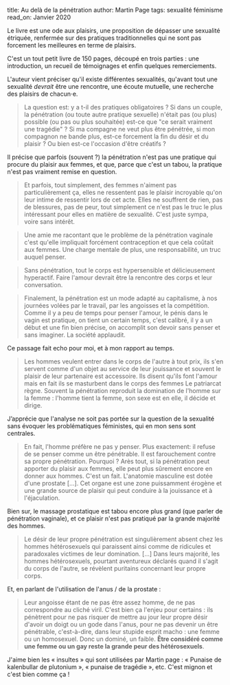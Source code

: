 title: Au delà de la pénétration
author: Martin Page
tags: sexualité
        féminisme
read_on: Janvier 2020

Le livre est une ode aux plaisirs, une proposition de dépasser une sexualité étriquée, renfermée sur des pratiques traditionnelles qui ne sont pas forcement les meilleures en terme de plaisirs.

C'est un tout petit livre de 150 pages, découpé en trois parties : une introduction, un recueil de témoignages et enfin quelques remerciements.

L'auteur vient préciser qu'il existe différentes sexualités, qu'avant tout une sexualité *devrait* être une rencontre, une écoute mutuelle, une recherche des plaisirs de chacun⋅e.

> La question est: y a t-il des pratiques obligatoires ? Si dans un couple, la pénétration (ou toute autre pratique sexuelle) n'était pas (ou plus) possible (ou pas ou plus souhaitée) est-ce que "ce serait vraiment une tragédie" ? Si ma compagne ne veut plus être pénétrée, si mon compagnon ne bande plus, est-ce forcement la fin du désir et du plaisir ? Ou bien est-ce l'occasion d'être créatifs ?

Il précise que parfois (souvent ?) la pénétration n'est pas une pratique qui procure du plaisir aux femmes, et que, parce que c'est un tabou, la pratique n'est pas vraiment remise en question. 

> Et parfois, tout simplement, des femmes n'aiment pas particulièrement ça, elles ne ressentent pas le plaisir incroyable qu'on leur intime de ressentir lors de cet acte. Elles ne souffrent de rien, pas de blessures, pas de peur, tout simplement ce n'est pas le truc le plus intéressant pour elles en matière de sexualité. C'est juste sympa, voire sans intérêt.

> Une amie me racontant que le problème de la pénétration vaginale c'est qu'elle impliquait forcément contraception et que cela coûtait aux femmes. Une charge mentale de plus, une responsabilité, un truc auquel penser.

> Sans pénétration, tout le corps est hypersensible et délicieusement hyperactif. Faire l'amour devrait être la rencontre des corps et leur conversation.

> Finalement, la pénétration est un mode adapté au capitalisme, à nos journées volées par le travail, par les angoisses et la compétition. Comme il y a peu de temps pour penser l'amour, le pénis dans le vagin est pratique, on tient un certain temps, c'est calibré, il y a un début et une fin bien précise, on accomplit son devoir sans penser et sans imaginer. La société applaudit.

Ce passage fait echo pour moi, et à mon rapport au temps.

> Les hommes veulent entrer dans le corps de l'autre à tout prix, ils s'en servent comme d'un objet au service de leur jouissance et souvent le plaisir de leur partenaire est accessoire. Ils disent qu'ils font l'amour mais en fait ils se masturbent dans le corps des femmes 
> Le patriarcat règne. Souvent la pénétration reproduit la domination de l'homme sur la femme : l'homme tient la femme, son sexe est en elle, il décide et dirige.

J’apprécie que l'analyse ne soit pas portée sur la question de la sexualité sans évoquer les problématiques féministes, qui en mon sens sont centrales.

> En fait, l'homme préfère ne pas y penser. Plus exactement: il refuse de se penser comme un être pénétrable. Il est farouchement contre sa propre pénétration. Pourquoi ? Arès tout, si la pénétration peut apporter du plaisir aux femmes, elle peut plus sûrement encore en donner aux hommes. C'est un fait. L'anatomie masculine est dotée d'une prostate [...]. Cet organe est une zone puissamment érogène et une grande source de plaisir qui peut conduire à la jouissance et à l'éjaculation. 

Bien sur, le massage prostatique est tabou encore plus grand (que parler de pénétration vaginale), et ce plaisir n'est pas pratiqué par la grande majorité des hommes.

> Le désir de leur propre pénétration est singulièrement absent chez les hommes hétérosexuels qui paraissent ainsi comme de ridicules et paradoxales victimes de leur domination. [...] Dans leurs majorité, les hommes hétérosexuels, pourtant aventureux déclarés quand il s'agit du corps de l'autre, se révèlent puritains concernant leur propre corps. 

Et, en parlant de l'utilisation de l'anus / de la prostate : 

> Leur angoisse étant de ne pas être assez homme, de ne pas correspondre au cliché viril. C'est bien ça l'enjeu pour certains : ils pénètrent pour ne pas risquer de mettre au jour leur propre désir d'avoir un doigt ou un gode dans l'anus, pour ne pas devenir un être pénétrable, c'est-à-dire, dans leur stupide esprit macho : une femme ou un homosexuel. Donc un dominé, un faible. **Être considéré comme une femme ou un gay reste la grande peur des hétérosexuels**.

J'aime bien les « insultes » qui sont utilisées par Martin page : « Punaise de kalenbullar de plutonium », « punaise de tragédie », etc. C'est mignon et c'est bien comme ça !